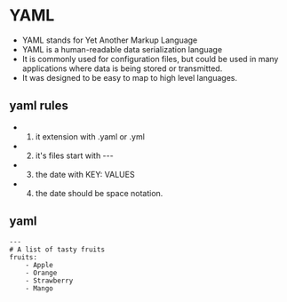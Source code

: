 # YAML

* YAML stands for  Yet Another Markup Language
* YAML is a human-readable data serialization language
* It is commonly used for configuration files, but could be used in many applications where data is being stored or transmitted.
* It was designed to be easy to map  to high level  languages.

##  yaml rules
* 1) it extension with .yaml or .yml
* 2) it's files start with ---
* 3) the date with KEY: VALUES
* 4) the date should be space notation.



## yaml

```
---
# A list of tasty fruits
fruits:
    - Apple
    - Orange
    - Strawberry
    - Mango

```
 

